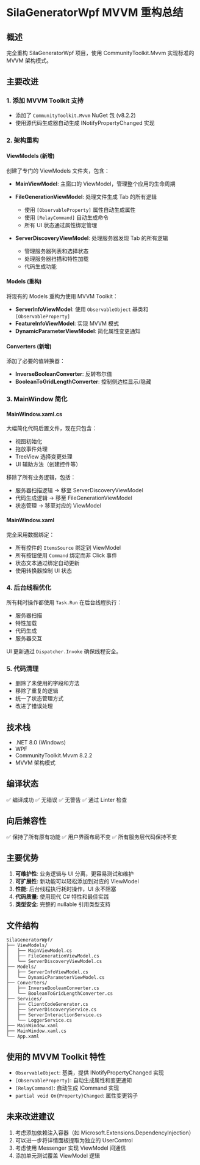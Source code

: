 # SilaGeneratorWpf MVVM 重构总结

## 概述
完全重构 SilaGeneratorWpf 项目，使用 CommunityToolkit.Mvvm 实现标准的 MVVM 架构模式。

## 主要改进

### 1. 添加 MVVM Toolkit 支持
- 添加了 `CommunityToolkit.Mvvm` NuGet 包 (v8.2.2)
- 使用源代码生成器自动生成 INotifyPropertyChanged 实现

### 2. 架构重构

#### ViewModels (新增)
创建了专门的 ViewModels 文件夹，包含：

- **MainViewModel**: 主窗口的 ViewModel，管理整个应用的生命周期
- **FileGenerationViewModel**: 处理文件生成 Tab 的所有逻辑
  - 使用 `[ObservableProperty]` 属性自动生成属性
  - 使用 `[RelayCommand]` 自动生成命令
  - 所有 UI 状态通过属性绑定管理
  
- **ServerDiscoveryViewModel**: 处理服务器发现 Tab 的所有逻辑
  - 管理服务器列表和选择状态
  - 处理服务器扫描和特性加载
  - 代码生成功能

#### Models (重构)
将现有的 Models 重构为使用 MVVM Toolkit：

- **ServerInfoViewModel**: 使用 `ObservableObject` 基类和 `[ObservableProperty]`
- **FeatureInfoViewModel**: 实现 MVVM 模式
- **DynamicParameterViewModel**: 简化属性变更通知

#### Converters (新增)
添加了必要的值转换器：

- **InverseBooleanConverter**: 反转布尔值
- **BooleanToGridLengthConverter**: 控制侧边栏显示/隐藏

### 3. MainWindow 简化

#### MainWindow.xaml.cs
大幅简化代码后置文件，现在只包含：
- 视图初始化
- 拖放事件处理
- TreeView 选择变更处理
- UI 辅助方法（创建控件等）

移除了所有业务逻辑，包括：
- 服务器扫描逻辑 → 移至 ServerDiscoveryViewModel
- 代码生成逻辑 → 移至 FileGenerationViewModel
- 状态管理 → 移至对应的 ViewModel

#### MainWindow.xaml
完全采用数据绑定：
- 所有控件的 `ItemsSource` 绑定到 ViewModel
- 所有按钮使用 `Command` 绑定而非 Click 事件
- 状态文本通过绑定自动更新
- 使用转换器控制 UI 状态

### 4. 后台线程优化

所有耗时操作都使用 `Task.Run` 在后台线程执行：
- 服务器扫描
- 特性加载
- 代码生成
- 服务器交互

UI 更新通过 `Dispatcher.Invoke` 确保线程安全。

### 5. 代码清理

- 删除了未使用的字段和方法
- 移除了重复的逻辑
- 统一了状态管理方式
- 改进了错误处理

## 技术栈

- .NET 8.0 (Windows)
- WPF
- CommunityToolkit.Mvvm 8.2.2
- MVVM 架构模式

## 编译状态

✅ 编译成功
✅ 无错误
✅ 无警告
✅ 通过 Linter 检查

## 向后兼容性

✅ 保持了所有原有功能
✅ 用户界面布局不变
✅ 所有服务层代码保持不变

## 主要优势

1. **可维护性**: 业务逻辑与 UI 分离，更容易测试和维护
2. **可扩展性**: 新功能可以轻松添加到对应的 ViewModel
3. **性能**: 后台线程执行耗时操作，UI 永不阻塞
4. **代码质量**: 使用现代 C# 特性和最佳实践
5. **类型安全**: 完整的 nullable 引用类型支持

## 文件结构

```
SilaGeneratorWpf/
├── ViewModels/
│   ├── MainViewModel.cs
│   ├── FileGenerationViewModel.cs
│   └── ServerDiscoveryViewModel.cs
├── Models/
│   ├── ServerInfoViewModel.cs
│   └── DynamicParameterViewModel.cs
├── Converters/
│   ├── InverseBooleanConverter.cs
│   └── BooleanToGridLengthConverter.cs
├── Services/
│   ├── ClientCodeGenerator.cs
│   ├── ServerDiscoveryService.cs
│   ├── ServerInteractionService.cs
│   └── LoggerService.cs
├── MainWindow.xaml
├── MainWindow.xaml.cs
└── App.xaml
```

## 使用的 MVVM Toolkit 特性

- `ObservableObject`: 基类，提供 INotifyPropertyChanged 实现
- `[ObservableProperty]`: 自动生成属性和变更通知
- `[RelayCommand]`: 自动生成 ICommand 实现
- `partial void On{Property}Changed`: 属性变更钩子

## 未来改进建议

1. 考虑添加依赖注入容器（如 Microsoft.Extensions.DependencyInjection）
2. 可以进一步将详情面板提取为独立的 UserControl
3. 考虑使用 Messenger 实现 ViewModel 间通信
4. 添加单元测试覆盖 ViewModel 逻辑

